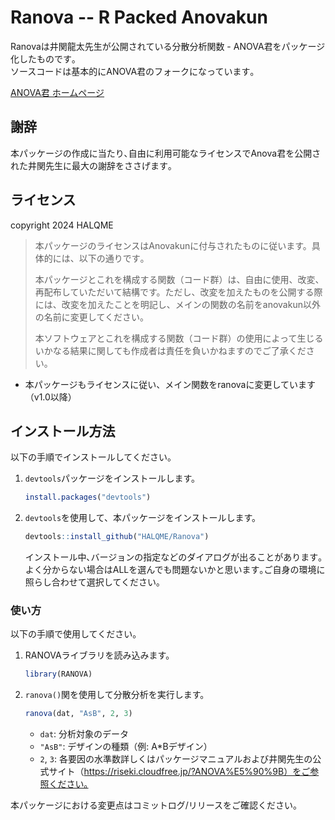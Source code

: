 # Ranova -- R Packed Anovakun

Ranovaは井関龍太先生が公開されている分散分析関数 - ANOVA君をパッケージ化したものです｡  
ソースコードは基本的にANOVA君のフォークになっています｡

[ANOVA君 ホームページ](https://riseki.cloudfree.jp/?ANOVA%E5%90%9B)

## 謝辞

本パッケージの作成に当たり､自由に利用可能なライセンスでAnova君を公開された井関先生に最大の謝辞をささげます｡

## ライセンス

copyright 2024 HALQME

> 本パッケージのライセンスはAnovakunに付与されたものに従います。具体的には、以下の通りです｡
> 
> 本パッケージとこれを構成する関数（コード群）は、自由に使用、改変、再配布していただいて結構です。ただし、改変を加えたものを公開する際には、改変を加えたことを明記し、メインの関数の名前をanovakun以外の名前に変更してください。
> 
> 本ソフトウェアとこれを構成する関数（コード群）の使用によって生じるいかなる結果に関しても作成者は責任を負いかねますのでご了承ください。

- 本パッケージもライセンスに従い、メイン関数をranovaに変更しています（v1.0以降）

## インストール方法

以下の手順でインストールしてください。

1.  `devtools`パッケージをインストールします。
    ```r
    install.packages("devtools")
    ```
    
2.  `devtools`を使用して、本パッケージをインストールします。
    ```r
    devtools::install_github("HALQME/Ranova")
    ```
    
    インストール中､バージョンの指定などのダイアログが出ることがあります｡よく分からない場合はALLを選んでも問題ないかと思います｡ご自身の環境に照らし合わせて選択してください｡

### 使い方

以下の手順で使用してください。

1.  RANOVAライブラリを読み込みます。
    ```r
    library(RANOVA)
    ```
    
2.  `ranova()`関を使用して分散分析を実行します。
    ```r
    ranova(dat, "AsB", 2, 3)
    ```
    
    - `dat`: 分析対象のデータ
    - `"AsB"`: デザインの種類（例: A\*Bデザイン）
    - `2`, `3`: 各要因の水準数詳しくはパッケージマニュアルおよび井関先生の公式サイト（https://riseki.cloudfree.jp/?ANOVA%E5%90%9B）をご参照ください｡

本パッケージにおける変更点はコミットログ/リリースをご確認ください。
